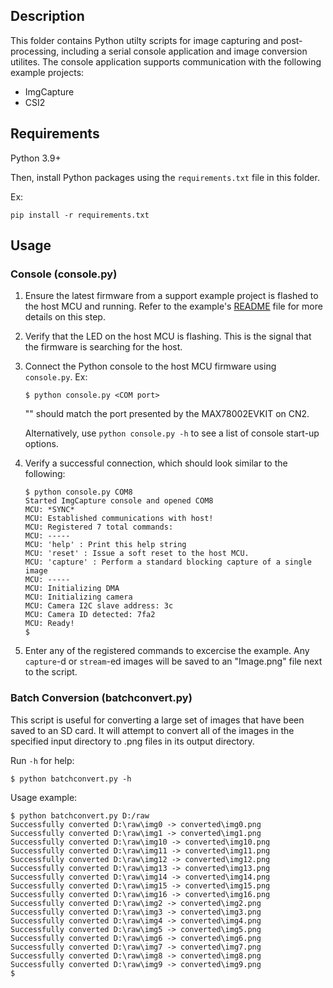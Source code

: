 ## Description

This folder contains Python utilty scripts for image capturing and post-processing, including a serial console application and image conversion utilites.  The console application supports communication with the following example projects:

* ImgCapture
* CSI2

## Requirements

Python 3.9+

Then, install Python packages using the `requirements.txt` file in this folder.

Ex:

```shell
pip install -r requirements.txt
```

## Usage

### Console (console.py)

1. Ensure the latest firmware from a support example project is flashed to the host MCU and running.  Refer to the example's [README](../README.md) file for more details on this step.

2. Verify that the LED on the host MCU is flashing.  This is the signal that the firmware is searching for the host.

3. Connect the Python console to the host MCU firmware using `console.py`.  Ex:

    ```shell
    $ python console.py <COM port>
    ```

    "<COM port>" should match the port presented by the MAX78002EVKIT on CN2.

    Alternatively, use `python console.py -h` to see a list of console start-up options.

4. Verify a successful connection, which should look similar to the following:

    ```shell
    $ python console.py COM8
    Started ImgCapture console and opened COM8
    MCU: *SYNC*
    MCU: Established communications with host!
    MCU: Registered 7 total commands:
    MCU: -----
    MCU: 'help' : Print this help string
    MCU: 'reset' : Issue a soft reset to the host MCU.
    MCU: 'capture' : Perform a standard blocking capture of a single image
    MCU: -----
    MCU: Initializing DMA
    MCU: Initializing camera
    MCU: Camera I2C slave address: 3c
    MCU: Camera ID detected: 7fa2
    MCU: Ready!
    $
    ```

5. Enter any of the registered commands to excercise the example.  Any `capture`-d or `stream`-ed images will be saved to an "Image.png" file next to the script.

### Batch Conversion (batchconvert.py)

This script is useful for converting a large set of images that have been saved to an SD card.  It will attempt to convert all of the images in the specified input directory to .png files in its output directory.

Run `-h` for help:

```shell
$ python batchconvert.py -h
```

Usage example:

```shell
$ python batchconvert.py D:/raw
Successfully converted D:\raw\img0 -> converted\img0.png
Successfully converted D:\raw\img1 -> converted\img1.png
Successfully converted D:\raw\img10 -> converted\img10.png
Successfully converted D:\raw\img11 -> converted\img11.png
Successfully converted D:\raw\img12 -> converted\img12.png
Successfully converted D:\raw\img13 -> converted\img13.png
Successfully converted D:\raw\img14 -> converted\img14.png
Successfully converted D:\raw\img15 -> converted\img15.png
Successfully converted D:\raw\img16 -> converted\img16.png
Successfully converted D:\raw\img2 -> converted\img2.png
Successfully converted D:\raw\img3 -> converted\img3.png
Successfully converted D:\raw\img4 -> converted\img4.png
Successfully converted D:\raw\img5 -> converted\img5.png
Successfully converted D:\raw\img6 -> converted\img6.png
Successfully converted D:\raw\img7 -> converted\img7.png
Successfully converted D:\raw\img8 -> converted\img8.png
Successfully converted D:\raw\img9 -> converted\img9.png
$ 
```
